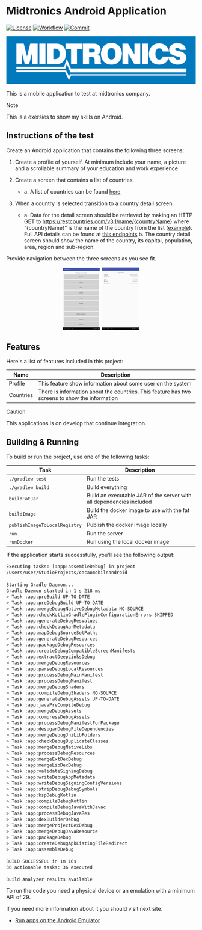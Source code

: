 # Midtronics Android Application
[![License](https://img.shields.io/github/license/Cessup/midtronics-mobile-android
)](https://opensource.org/licenses/Apache-2.0)
[![Workflow](https://img.shields.io/github/actions/workflow/status/Cessup/midtronics-mobile-android/midtronics-ci.yml
)](https://github.com/Cessup/midtronics-mobile-android/actions)
[![Commit](https://img.shields.io/github/last-commit/Cessup/midtronics-mobile-android
)](https://github.com/Cessup/midtronics-mobile-android)

![Logo Image App](images/midtronics_logo.png)

This is a mobile application to test at midtronics company.

> [!NOTE]
> This is a exersies to show my skills on Android.

## Instructions of the test
Create an Android application that contains the following three screens:
1. Create a profile of yourself. At minimum include your name, a picture and a scrollable summary of your education and work experience.
2. Create a screen that contains a list of countries.
   - a. A list of countries can be found [here](https://github.com/vinaygaba/Ultimate-String-Array-List/blob/master/Countries.xml/)  

3. When a country is selected transition to a country detail screen.
   - a. Data for the detail screen should be retrieved by making an HTTP GET to
      https://restcountries.com/v3.1/name/{countryName} where “{countryName}” is the name of the
      country from the list ([example](https://restcountries.com/v3.1/name/Argentina)). Full API details can
      be found at [this endpoints](https://restcountries.com/#api-endpoints-v3-all)
      b. The country detail screen should show the name of the country, its capital, population, area,
      region and sub-region.

Provide navigation between the three screens as you see fit.

<p align="center">
  <img src="images/ss_list.png" alt="List Image App" width="20%">
  <img src="images/ss_details.png" alt="Details Image App" width="20%">
</p>


## Features
Here's a list of features included in this project:

| Name      | Description                                                                                    |
|-----------|------------------------------------------------------------------------------------------------|
| Profile   | This feature show information about some user on the system                                    |
| Countries | There is information about the countries. This feature has two screens to show the information |

> [!CAUTION]
> This applications is on develop that continue integration.

## Building & Running

To build or run the project, use one of the following tasks:

| Task                          | Description                                                          |
|-------------------------------|----------------------------------------------------------------------|
| `./gradlew test`              | Run the tests                                                        |
| `./gradlew build`             | Build everything                                                     |
| `buildFatJar`                 | Build an executable JAR of the server with all dependencies included |
| `buildImage`                  | Build the docker image to use with the fat JAR                       |
| `publishImageToLocalRegistry` | Publish the docker image locally                                     |
| `run`                         | Run the server                                                       |
| `runDocker`                   | Run using the local docker image                                     |

If the application starts successfully, you'll see the following output:

```
Executing tasks: [:app:assembleDebug] in project /Users/user/StudioProjects/cacaomobileandroid

Starting Gradle Daemon...
Gradle Daemon started in 1 s 218 ms
> Task :app:preBuild UP-TO-DATE
> Task :app:preDebugBuild UP-TO-DATE
> Task :app:mergeDebugNativeDebugMetadata NO-SOURCE
> Task :app:checkKotlinGradlePluginConfigurationErrors SKIPPED
> Task :app:generateDebugResValues
> Task :app:checkDebugAarMetadata
> Task :app:mapDebugSourceSetPaths
> Task :app:generateDebugResources
> Task :app:packageDebugResources
> Task :app:createDebugCompatibleScreenManifests
> Task :app:extractDeepLinksDebug
> Task :app:mergeDebugResources
> Task :app:parseDebugLocalResources
> Task :app:processDebugMainManifest
> Task :app:processDebugManifest
> Task :app:mergeDebugShaders
> Task :app:compileDebugShaders NO-SOURCE
> Task :app:generateDebugAssets UP-TO-DATE
> Task :app:javaPreCompileDebug
> Task :app:mergeDebugAssets
> Task :app:compressDebugAssets
> Task :app:processDebugManifestForPackage
> Task :app:desugarDebugFileDependencies
> Task :app:mergeDebugJniLibFolders
> Task :app:checkDebugDuplicateClasses
> Task :app:mergeDebugNativeLibs
> Task :app:processDebugResources
> Task :app:mergeExtDexDebug
> Task :app:mergeLibDexDebug
> Task :app:validateSigningDebug
> Task :app:writeDebugAppMetadata
> Task :app:writeDebugSigningConfigVersions
> Task :app:stripDebugDebugSymbols
> Task :app:kspDebugKotlin
> Task :app:compileDebugKotlin
> Task :app:compileDebugJavaWithJavac
> Task :app:processDebugJavaRes
> Task :app:dexBuilderDebug
> Task :app:mergeProjectDexDebug
> Task :app:mergeDebugJavaResource
> Task :app:packageDebug
> Task :app:createDebugApkListingFileRedirect
> Task :app:assembleDebug

BUILD SUCCESSFUL in 1m 16s
36 actionable tasks: 36 executed

Build Analyzer results available
```

To run the code you need a physical device or an emulation with a minimum API of 29.

If you need more information about it you should visit next site.

- [Run apps on the Android Emulator](https://developer.android.com/studio/run/emulator)
